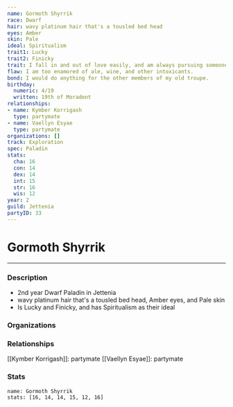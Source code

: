 ```yaml
---
name: Gormoth Shyrrik
race: Dwarf
hair: wavy platinum hair that's a tousled bed head
eyes: Amber
skin: Pale
ideal: Spiritualism
trait1: Lucky
trait2: Finicky
trait: I fall in and out of love easily, and am always pursuing someone.
flaw: I am too enamored of ale, wine, and other intoxicants.
bond: I would do anything for the other members of my old troupe.
birthday:
  numeric: 4/19
  written: 19th of Moradent
relationships:
- name: Kymber Korrigash
  type: partymate
- name: Vaellyn Esyae
  type: partymate
organizations: []
track: Exploration
spec: Paladin
stats:
  cha: 16
  con: 14
  dex: 14
  int: 15
  str: 16
  wis: 12
year: 2
guild: Jettenia
partyID: 33
---
```

# Gormoth Shyrrik
---
### Description
- 2nd year Dwarf Paladin in Jettenia
- wavy platinum hair that's a tousled bed head, Amber eyes, and Pale skin
- Is Lucky and Finicky, and has Spiritualism as their ideal

### Organizations
### Relationships
[[Kymber Korrigash]]: partymate
[[Vaellyn Esyae]]: partymate
### Stats
```statblock
name: Gormoth Shyrrik
stats: [16, 14, 14, 15, 12, 16]
```